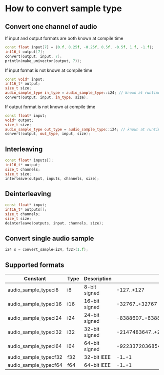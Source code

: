 # How to convert sample type

## Convert one channel of audio

If input and output formats are both known at compile time

```c++
const float input[7] = {0.f, 0.25f, -0.25f, 0.5f, -0.5f, 1.f, -1.f};
int16_t output[7];
convert(output, input, 7);
println(make_univector(output, 7));
```

If input format is not known at compile time

```c++
const void* input;
int16_t* output;
size_t size;
audio_sample_type in_type = audio_sample_type::i24; // known at runtime
convert(output, input, in_type, size);
```

If output format is not known at compile time

```c++
const float* input;
void* output;
size_t size;
audio_sample_type out_type = audio_sample_type::i24; // known at runtime
convert(output, out_type, input, size);
```

## Interleaving

```c++
const float* inputs[];
int16_t* output;
size_t channels;
size_t size;
interleave(output, inputs, channels, size);
```

## Deinterleaving

```c++
const float* input;
int16_t* outputs[];
size_t channels;
size_t size;
deinterleave(outputs, input, channels, size);
```

## Convert single audio sample

```c++
i24 s = convert_sample<i24, f32>(1.f);
```

## Supported formats

Constant | Type | Description | Range
-------- | ---- | ----------- | -----
audio_sample_type::i8  | i8  | 8-bit signed  | -127..+127
audio_sample_type::i16 | i16 | 16-bit signed | -32767..+32767
audio_sample_type::i24 | i24 | 24-bit signed | -8388607..+8388607
audio_sample_type::i32 | i32 | 32-bit signed | -2147483647..+2147483647
audio_sample_type::i64 | i64 | 64-bit signed | -9223372036854775807..+9223372036854775807
audio_sample_type::f32 | f32 | 32-bit IEEE   | -1..+1
audio_sample_type::f64 | f64 | 64-bit IEEE   | -1..+1
